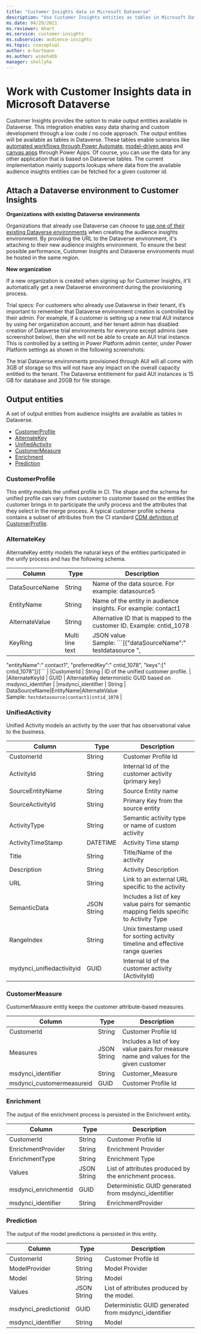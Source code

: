 ```yaml
---
title: "Customer Insights data in Microsoft Dataverse"
description: "Use Customer Insights entities as tables in Microsoft Dataverse."
ms.date: 04/29/2021
ms.reviewer: mhart
ms.service: customer-insights
ms.subservice: audience-insights
ms.topic: conceptual
author: m-hartmann
ms.author: wimohabb
manager: shellyha
---
```


# Work with Customer Insights data in Microsoft Dataverse

Customer Insights provides the option to make output entities available in Dataverse. This integration enables easy data sharing and custom development through a low code / no code approach. The output entities will be available as tables in Dataverse. These tables enable scenarios like [automated workflows through Power Automate](/power-automate/getting-started), [model-driven apps](/powerapps/maker/model-driven-apps/) and [canvas apps](/powerapps/maker/canvas-apps/) through Power Apps. Of course, you can use the data for any other application that is based on Dataverse tables. The current implementation mainly supports lookups where data from the available audience insights entities can be fetched for a given customer id.

## Attach a Dataverse environment to Customer Insights

**Organizations with existing Dataverse environments**

Organizations that already use Dataverse can choose to [use one of their existing Dataverse environments](manage-environments.md#create-an-environment-in-an-existing-organization) when creating the audience insights environment. By providing the URL to the Dataverse environment, it's attaching to their new audience insights environment. To ensure the best possible performance, Customer Insights and Dataverse environments must be hosted in the same region.

<!-- update/review configuration of environment articles-->

**New organization**

If a new organization is created when signing up for Customer Insights, it'll automatically get a new Dataverse environment during the provisioning process.

<!-- Do new orgs still need to provide the DV env URL in the environment step or check the data sharing checkbox? might need to be more specific here.-->

Trial specs: 
For customers who already use Dataverse in their tenant, it’s important to remember that Dataverse environment creation is controlled by their admin. For example, if a customer is setting up a new trial AUI instance by using her organization account, and her tenant admin has disabled creation of Dataverse trial environments for everyone except admins (see screenshot below), then she will not be able to create an AUI trial instance. This is controlled by a setting in Power Platform admin center, under Power Platform settings as shown in the following screenshots:

The trial Dataverse environments provisioned through AUI will all come with 3GB of storage so this will not have any impact on the overall capacity entitled to the tenant. The Dataverse entitlement for paid AUI instances is 15 GB for database and 20GB for file storage.


## Output entities

A set of output entities from audience insights are available as tables in Dataverse. 

- [CustomerProfile](#customerprofile)
- [AlternateKey](#alternatekey)
- [UnifiedActivity](#unifiedactivity)
- [CustomerMeasure](#customermeasure)
- [Enrichment](#enrichment)
- [Prediction](#prediction)


### CustomerProfile

This entity models the unified profile in CI. The shape and the schema for unified profile can vary from customer to customer based on the entities the customer brings in to participate the unify process and the attributes that they select in the merge process. A typical customer profile schema contains a subset of attributes from the CI standard [CDM definition of CustomerProfile](/common-data-model/schema/core/applicationcommon/foundationcommon/crmcommon/solutions/customerinsights/customerprofile).

### AlternateKey

AlternateKey entity models the natural keys of the entities participated in the unify process and has the following schema.


|Column  |Type  |Description  |
|---------|---------|---------|
|DataSourceName    |String         | Name of the data source. For example: datasource5        |
|EntityName        | String        | Name of the entity in audience insights. For example: contact1        |
|AlternateValue    |String         |Alternative ID that is mapped to the customer ID. Example: cntid_1078         |
|KeyRing           | Multi line text        | JSON value  </br> Sample: ```[{"dataSourceName":" testdatasource ",
"entityName":" contact1",
"preferredKey":" cntid_1078",
"keys":[" cntid_1078"]}]```       |
|CustomerId         | String        | ID of the unified customer profile.         |
|AlternateKeyId     | GUID         |  AlternateKey deterministic GUID based on msdynci_identifier       |
|msdynci_identifier |   String      |   DataSourceName|EntityName|AlternateValue  </br> Sample: `testdatasource|contact1|cntid_1078`    |

### UnifiedActivity

Unified Activity models an activity by the user that has observational value to the business. 

| Column            | Type        | Description                                                                              |
|-------------------|-------------|------------------------------------------------------------------------------------------|
| CustomerId        | String      | Customer Profile Id                                                                      |
| ActivityId        | String      | Internal Id of the customer activity (primary key)                                       |
| SourceEntityName  | String      | Source Entity name                                                                       |
| SourceActivityId  | String      | Primary Key from the source entity                                                       |
| ActivityType      | String      | Semantic activity type or name of custom activity                                        |
| ActivityTimeStamp | DATETIME    | Activity Time stamp                                                                      |
| Title             | String      | Title/Name of the activity                                                               |
| Description       | String      | Activity Description                                                                     |
| URL               | String      | Link to an external URL specific to the activity                                         |
| SemanticData      | JSON String | Includes a list of key value pairs for semantic mapping fields specific to Activity Type |
| RangeIndex        | String      | Unix timestamp used for sorting activity timeline and effective range queries |
| mydynci_unifiedactivityid   | GUID | Internal Id of the customer activity (ActivityId) |

### CustomerMeasure

CustomerMeasure entity keeps the customer attribute-based measures.

| Column             | Type             | Description                 |
|--------------------|------------------|-----------------------------|
| CustomerId         | String           | Customer Profile Id         |
| Measures           | JSON String      | Includes a list of key value pairs for measure name and values for the given customer | 
| msdynci_identifier | String           | Customer_Measure|CustomerId |
| msdynci_customermeasureid | GUID      | Customer Profile Id |


### Enrichment

The output of the enrichment process is persisted in the Enrichment entity.

| Column               | Type             |  Description                                          |
|----------------------|------------------|------------------------------------------------------|
| CustomerId           | String           | Customer Profile Id                                  |
| EnrichmentProvider   | String           | Enrichment Provider                                  |
| EnrichmentType       | String           | Enrichment Type                                      |
| Values               | JSON String      | List of attributes produced by the enrichment process. |
| msdynci_enrichmentid | GUID             | Deterministic GUID generated from msdynci_identifier |
| msdynci_identifier   | String           | EnrichmentProvider|EnrichmentType|CustomerId         |

### Prediction

The output of the model predictions is persisted in this entity.

| Column               | Type        | Description                                          |
|----------------------|-------------|------------------------------------------------------|
| CustomerId           | String      | Customer Profile Id                                  |
| ModelProvider        | String      | Model Provider                                       |
| Model                | String      | Model                                                |
| Values               | JSON String | List of attributes produced by the model. |
| msdynci_predictionid | GUID        | Deterministic GUID generated from msdynci_identifier | 
| msdynci_identifier   | String      |  Model|ModelProvider|CustomerId                      |



